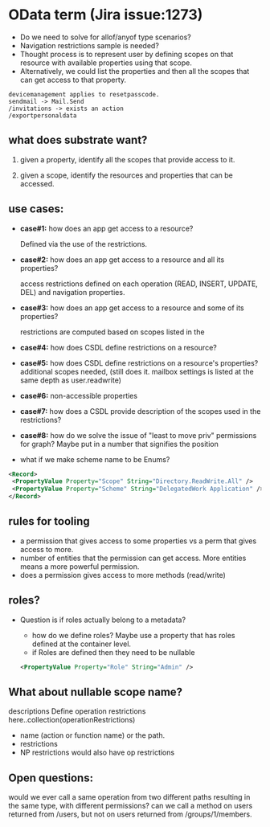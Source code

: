 # OData term (Jira issue:1273)

- Do we need to solve for allof/anyof type scenarios?
- Navigation restrictions sample is needed?
- Thought process is to represent user by defining scopes on that resource with available properties using that scope.
- Alternatively, we could list the properties and then all the scopes that can get access to that property.

```device commands navigation property needs more investigation.
devicemanagement applies to resetpasscode.
sendmail -> Mail.Send
/invitations -> exists an action
/exportpersonaldata  
```

## what does substrate want?

1. given a property, identify all the scopes that provide access to it.

1. given a scope, identify the resources and properties that can be accessed.  

## use cases:

- **case#1:** how does an app get access to a resource?
  
  Defined via the use of the restrictions.

- **case#2:** how does an app get access to a resource and all its properties?
  
  access restrictions defined on each operation (READ, INSERT, UPDATE, DEL) and navigation properties.
- **case#3:** how does an app get access to a resource and some of its properties?
  
  restrictions are computed based on scopes listed in the 
- **case#4:** how does CSDL define restrictions on a resource?
- **case#5:** how does CSDL define restrictions on a resource's properties?
  additional scopes needed, (still does it. mailbox settings is listed at the same depth as user.readwrite)

- **case#6:** non-accessible properties
- **case#7:** how does a CSDL provide description of the scopes used in the restrictions?
- **case#8:** how do we solve the issue of "least to move priv" permissions for graph?
  Maybe put in a number that signifies the position
- what if we make scheme name to be Enums?

```xml
<Record>
 <PropertyValue Property="Scope" String="Directory.ReadWrite.All" />
 <PropertyValue Property="Scheme" String="DelegatedWork Application" />
</Record>
```

## rules for tooling

- a permission that gives access to some properties vs a perm that gives access to more.
- number of entities that the permission can get access. More entities means a more powerful permission.
- does a permission gives access to more methods (read/write)

## roles?

- Question is if roles actually belong to a metadata?
  - how do we define roles? Maybe use a property that has roles defined at the container level.
  - if Roles are defined then they need to be nullable

  ```xml
  <PropertyValue Property="Role" String="Admin" />
  ```

## What about nullable scope name?

descriptions Define operation restrictions here..collection(operationRestrictions)
- name (action or function name) or the path.
- restrictions
- NP restrictions would also have op restrictions

## Open questions:

would we ever call a same operation from two different paths resulting in the same type, with different permissions? can we call a method on users returned from /users, but not on users returned from /groups/1/members.
